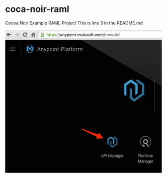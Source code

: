 # coca-noir-raml
Cocoa Noir Example RAML Project
This is line 3 in the README.md


![Test Image Alt Text](images/testimage.jpg "Optional Title")
